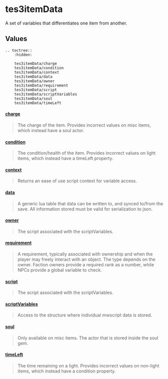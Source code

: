 # tes3itemData

A set of variables that differentiates one item from another.

## Values

```eval_rst
.. toctree::
    :hidden:

    tes3itemData/charge
    tes3itemData/condition
    tes3itemData/context
    tes3itemData/data
    tes3itemData/owner
    tes3itemData/requirement
    tes3itemData/script
    tes3itemData/scriptVariables
    tes3itemData/soul
    tes3itemData/timeLeft
```

#### [charge](tes3itemData/charge.md)

> The charge of the item. Provides incorrect values on misc items, which instead have a soul actor.

#### [condition](tes3itemData/condition.md)

> The condition/health of the item. Provides incorrect values on light items, which instead have a timeLeft property.

#### [context](tes3itemData/context.md)

> Returns an ease of use script context for variable access.

#### [data](tes3itemData/data.md)

> A generic lua table that data can be written to, and synced to/from the save. All information stored must be valid for serialization to json.

#### [owner](tes3itemData/owner.md)

> The script associated with the scriptVariables.

#### [requirement](tes3itemData/requirement.md)

> A requirement, typically associated with ownership and when the player may freely interact with an object. The type depends on the owner. Faction owners provide a required rank as a number, while NPCs provide a global variable to check.

#### [script](tes3itemData/script.md)

> The script associated with the scriptVariables.

#### [scriptVariables](tes3itemData/scriptVariables.md)

> Access to the structure where individual mwscript data is stored.

#### [soul](tes3itemData/soul.md)

> Only available on misc items. The actor that is stored inside the soul gem.

#### [timeLeft](tes3itemData/timeLeft.md)

> The time remaining on a light. Provides incorrect values on non-light items, which instead have a condition property.

